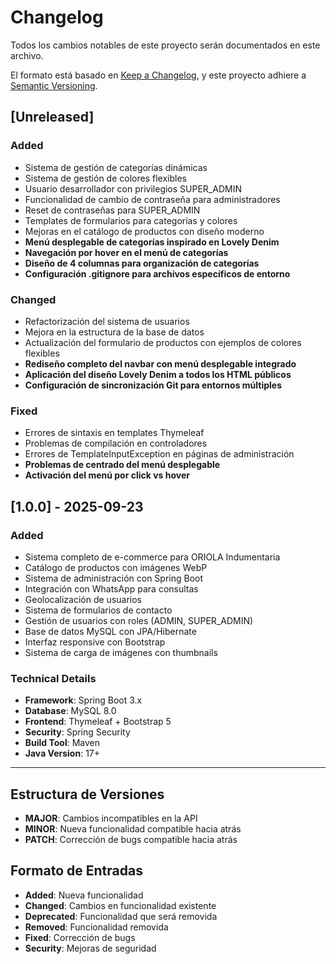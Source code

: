 # Changelog

Todos los cambios notables de este proyecto serán documentados en este archivo.

El formato está basado en [Keep a Changelog](https://keepachangelog.com/es-ES/1.0.0/),
y este proyecto adhiere a [Semantic Versioning](https://semver.org/spec/v2.0.0.html).

## [Unreleased]

### Added
- Sistema de gestión de categorías dinámicas
- Sistema de gestión de colores flexibles
- Usuario desarrollador con privilegios SUPER_ADMIN
- Funcionalidad de cambio de contraseña para administradores
- Reset de contraseñas para SUPER_ADMIN
- Templates de formularios para categorías y colores
- Mejoras en el catálogo de productos con diseño moderno
- **Menú desplegable de categorías inspirado en Lovely Denim**
- **Navegación por hover en el menú de categorías**
- **Diseño de 4 columnas para organización de categorías**
- **Configuración .gitignore para archivos específicos de entorno**

### Changed
- Refactorización del sistema de usuarios
- Mejora en la estructura de la base de datos
- Actualización del formulario de productos con ejemplos de colores flexibles
- **Rediseño completo del navbar con menú desplegable integrado**
- **Aplicación del diseño Lovely Denim a todos los HTML públicos**
- **Configuración de sincronización Git para entornos múltiples**

### Fixed
- Errores de sintaxis en templates Thymeleaf
- Problemas de compilación en controladores
- Errores de TemplateInputException en páginas de administración
- **Problemas de centrado del menú desplegable**
- **Activación del menú por click vs hover**

## [1.0.0] - 2025-09-23

### Added
- Sistema completo de e-commerce para ORIOLA Indumentaria
- Catálogo de productos con imágenes WebP
- Sistema de administración con Spring Boot
- Integración con WhatsApp para consultas
- Geolocalización de usuarios
- Sistema de formularios de contacto
- Gestión de usuarios con roles (ADMIN, SUPER_ADMIN)
- Base de datos MySQL con JPA/Hibernate
- Interfaz responsive con Bootstrap
- Sistema de carga de imágenes con thumbnails

### Technical Details
- **Framework**: Spring Boot 3.x
- **Database**: MySQL 8.0
- **Frontend**: Thymeleaf + Bootstrap 5
- **Security**: Spring Security
- **Build Tool**: Maven
- **Java Version**: 17+

---

## Estructura de Versiones

- **MAJOR**: Cambios incompatibles en la API
- **MINOR**: Nueva funcionalidad compatible hacia atrás
- **PATCH**: Corrección de bugs compatible hacia atrás

## Formato de Entradas

- **Added**: Nueva funcionalidad
- **Changed**: Cambios en funcionalidad existente
- **Deprecated**: Funcionalidad que será removida
- **Removed**: Funcionalidad removida
- **Fixed**: Corrección de bugs
- **Security**: Mejoras de seguridad

